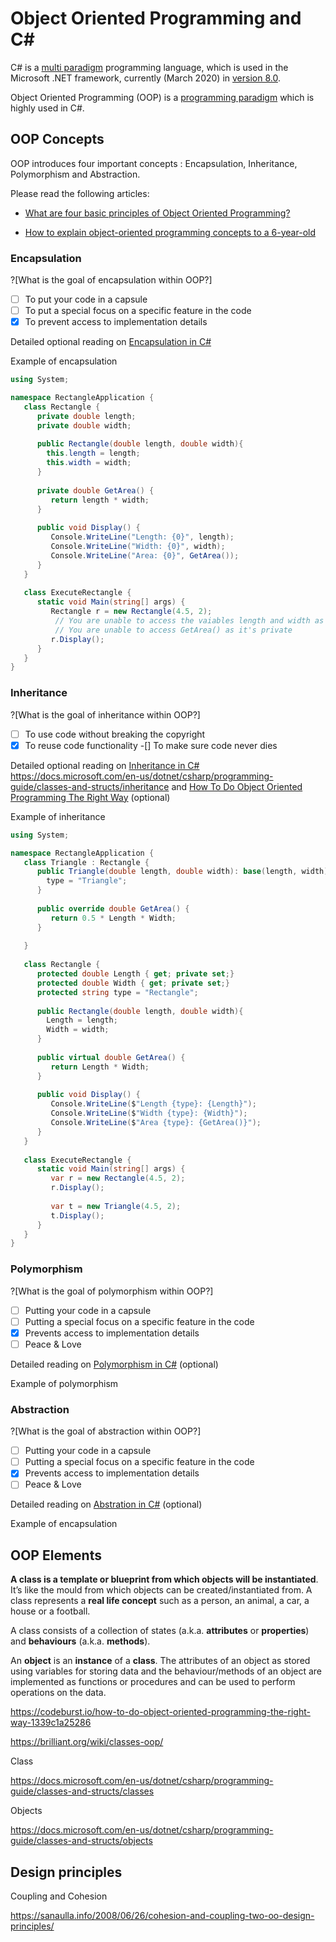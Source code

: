 # Object Oriented Programming and C#

C# is a [multi paradigm](https://en.wikipedia.org/wiki/Comparison_of_multi-paradigm_programming_languages) programming language, which is used in the Microsoft .NET framework, currently (March 2020) in [version 8.0](https://docs.microsoft.com/da-dk/dotnet/csharp/language-reference/proposals/csharp-8.0/nullable-reference-types).

Object Oriented Programming (OOP) is a [programming paradigm](https://en.wikipedia.org/wiki/Programming_paradigm) which is highly used in C#.

## OOP Concepts

OOP introduces four important concepts : Encapsulation, Inheritance, Polymorphism and Abstraction.

Please read the following articles:

- [What are four basic principles of Object Oriented Programming?](https://medium.com/@cancerian0684/what-are-four-basic-principles-of-object-oriented-programming-645af8b43727)

- [How to explain object-oriented programming concepts to a 6-year-old](https://www.freecodecamp.org/news/object-oriented-programming-concepts-21bb035f7260/)

### Encapsulation

?[What is the goal of encapsulation within OOP?]
-[ ] To put your code in a capsule
-[ ] To put a special focus on a specific feature in the code
-[x] To prevent access to implementation details

Detailed optional reading on [Encapsulation in C#](https://www.tutorialspoint.com/csharp/csharp_encapsulation.htm)

Example of encapsulation

```C# runnable
using System;

namespace RectangleApplication {
   class Rectangle {
      private double length;
      private double width;
      
      public Rectangle(double length, double width){
      	this.length = length;
        this.width = width;
      }
       
      private double GetArea() {
         return length * width;
      }
       
      public void Display() {
         Console.WriteLine("Length: {0}", length);
         Console.WriteLine("Width: {0}", width);
         Console.WriteLine("Area: {0}", GetArea());
      }
   }
   
   class ExecuteRectangle {
      static void Main(string[] args) {
         Rectangle r = new Rectangle(4.5, 2);
          // You are unable to access the vaiables length and width as they are private
          // You are unable to access GetArea() as it's private
         r.Display();
      }
   }
}


```

### Inheritance

?[What is the goal of inheritance within OOP?]
-[ ] To use code without breaking the copyright
-[x] To reuse code functionality 
-[] To make sure code never dies

Detailed optional reading on [Inheritance in C#](https://www.tutorialspoint.com/csharp/csharp_inheritance.htm) https://docs.microsoft.com/en-us/dotnet/csharp/programming-guide/classes-and-structs/inheritance and [How To Do Object Oriented Programming The Right Way](https://codeburst.io/how-to-do-object-oriented-programming-the-right-way-1339c1a25286) (optional)



Example of inheritance 
```C# runnable
using System;

namespace RectangleApplication {
   class Triangle : Rectangle {     
      public Triangle(double length, double width): base(length, width){
      	type = "Triangle";
      }
       
      public override double GetArea() {
         return 0.5 * Length * Width;
      }
       
   }
   
   class Rectangle {
      protected double Length { get; private set;}
      protected double Width { get; private set;}
      protected string type = "Rectangle";
      
      public Rectangle(double length, double width){
      	Length = length;
        Width = width;
      }
       
      public virtual double GetArea() {
         return Length * Width;
      }
       
      public void Display() {
         Console.WriteLine($"Length {type}: {Length}");
         Console.WriteLine($"Width {type}: {Width}");
         Console.WriteLine($"Area {type}: {GetArea()}");
      }
   }
   
   class ExecuteRectangle {
      static void Main(string[] args) {
         var r = new Rectangle(4.5, 2);
         r.Display();
         
         var t = new Triangle(4.5, 2);
         t.Display();
      }
   }
}


```

### Polymorphism

?[What is the goal of polymorphism within OOP?]
-[ ] Putting your code in a capsule
-[ ] Putting a special focus on a specific feature in the code
-[x] Prevents access to implementation details
-[ ] Peace & Love

Detailed reading on [Polymorphism in C#](https://docs.microsoft.com/en-us/dotnet/csharp/programming-guide/classes-and-structs/polymorphism) (optional)

Example of polymorphism 

### Abstraction

?[What is the goal of abstraction within OOP?]
-[ ] Putting your code in a capsule
-[ ] Putting a special focus on a specific feature in the code
-[x] Prevents access to implementation details
-[ ] Peace & Love

Detailed reading on [Abstration in C#](https://www.geeksforgeeks.org/c-sharp-abstraction/) (optional)

Example of encapsulation

## OOP Elements

**A class is a template or blueprint from which objects will be instantiated**. It’s like the mould from which objects can be created/instantiated from. A class represents a **real life concept** such as a person, an animal, a car, a house or a football.



A class consists of a collection of states (a.k.a. **attributes** or **properties**) and **behaviours** (a.k.a. **methods**). 

An **object** is an **instance** of a **class**. The attributes of an object as stored using variables for storing data  and the behaviour/methods of an object are implemented as functions or  procedures and can be used to perform operations on the data.

https://codeburst.io/how-to-do-object-oriented-programming-the-right-way-1339c1a25286

https://brilliant.org/wiki/classes-oop/

Class

https://docs.microsoft.com/en-us/dotnet/csharp/programming-guide/classes-and-structs/classes

Objects

https://docs.microsoft.com/en-us/dotnet/csharp/programming-guide/classes-and-structs/objects

## Design principles

Coupling and Cohesion

https://sanaulla.info/2008/06/26/cohesion-and-coupling-two-oo-design-principles/

## 

## 